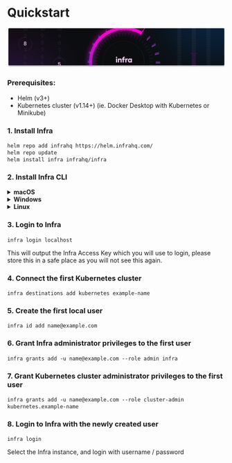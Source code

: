 # Quickstart

![Header](../images/quickstart-QuickStartHeader.png)


### Prerequisites:

- Helm (v3+)
- Kubernetes cluster (v1.14+) (ie. Docker Desktop with Kubernetes or Minikube)

### 1. Install Infra

```
helm repo add infrahq https://helm.infrahq.com/
helm repo update
helm install infra infrahq/infra
```

### 2. Install Infra CLI

<details>
  <summary><strong>macOS</strong></summary>

```bash
brew install infrahq/tap/infra
```

</details>

<details>
  <summary><strong>Windows</strong></summary>

```powershell
scoop bucket add infrahq https://github.com/infrahq/scoop.git
scoop install infra
```

</details>

<details>
  <summary><strong>Linux</strong></summary>

```bash
# Ubuntu & Debian
sudo echo 'deb [trusted=yes] https://apt.fury.io/infrahq/ /' >/etc/apt/sources.list.d/infrahq.list
sudo apt update
sudo apt install infra
```

```bash
# Fedora & Red Hat Enterprise Linux
sudo dnf config-manager --add-repo https://yum.fury.io/infrahq/
sudo dnf install infra
```

</details>

### 3. Login to Infra

```
infra login localhost
```

This will output the Infra Access Key which you will use to login, please store this in a safe place as you will not see this again.

### 4. Connect the first Kubernetes cluster

```
infra destinations add kubernetes example-name
```

### 5. Create the first local user

```
infra id add name@example.com
```

### 6. Grant Infra administrator privileges to the first user

```
infra grants add -u name@example.com --role admin infra
```

### 7. Grant Kubernetes cluster administrator privileges to the first user

```
infra grants add -u name@example.com --role cluster-admin kubernetes.example-name
```

### 8. Login to Infra with the newly created user

```
infra login
```

Select the Infra instance, and login with username / password
